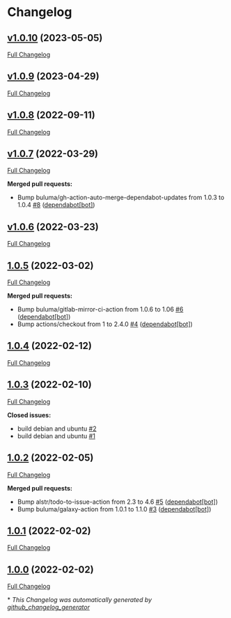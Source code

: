 # Changelog

## [v1.0.10](https://github.com/buluma/ansible-role-auditd/tree/v1.0.10) (2023-05-05)

[Full Changelog](https://github.com/buluma/ansible-role-auditd/compare/v1.0.9...v1.0.10)

## [v1.0.9](https://github.com/buluma/ansible-role-auditd/tree/v1.0.9) (2023-04-29)

[Full Changelog](https://github.com/buluma/ansible-role-auditd/compare/v1.0.8...v1.0.9)

## [v1.0.8](https://github.com/buluma/ansible-role-auditd/tree/v1.0.8) (2022-09-11)

[Full Changelog](https://github.com/buluma/ansible-role-auditd/compare/v1.0.7...v1.0.8)

## [v1.0.7](https://github.com/buluma/ansible-role-auditd/tree/v1.0.7) (2022-03-29)

[Full Changelog](https://github.com/buluma/ansible-role-auditd/compare/v1.0.6...v1.0.7)

**Merged pull requests:**

- Bump buluma/gh-action-auto-merge-dependabot-updates from 1.0.3 to 1.0.4 [\#8](https://github.com/buluma/ansible-role-auditd/pull/8) ([dependabot[bot]](https://github.com/apps/dependabot))

## [v1.0.6](https://github.com/buluma/ansible-role-auditd/tree/v1.0.6) (2022-03-23)

[Full Changelog](https://github.com/buluma/ansible-role-auditd/compare/1.0.5...v1.0.6)

## [1.0.5](https://github.com/buluma/ansible-role-auditd/tree/1.0.5) (2022-03-02)

[Full Changelog](https://github.com/buluma/ansible-role-auditd/compare/1.0.4...1.0.5)

**Merged pull requests:**

- Bump buluma/gitlab-mirror-ci-action from 1.0.6 to 1.06 [\#6](https://github.com/buluma/ansible-role-auditd/pull/6) ([dependabot[bot]](https://github.com/apps/dependabot))
- Bump actions/checkout from 1 to 2.4.0 [\#4](https://github.com/buluma/ansible-role-auditd/pull/4) ([dependabot[bot]](https://github.com/apps/dependabot))

## [1.0.4](https://github.com/buluma/ansible-role-auditd/tree/1.0.4) (2022-02-12)

[Full Changelog](https://github.com/buluma/ansible-role-auditd/compare/1.0.3...1.0.4)

## [1.0.3](https://github.com/buluma/ansible-role-auditd/tree/1.0.3) (2022-02-10)

[Full Changelog](https://github.com/buluma/ansible-role-auditd/compare/1.0.2...1.0.3)

**Closed issues:**

- build debian and ubuntu [\#2](https://github.com/buluma/ansible-role-auditd/issues/2)
- build debian and ubuntu [\#1](https://github.com/buluma/ansible-role-auditd/issues/1)

## [1.0.2](https://github.com/buluma/ansible-role-auditd/tree/1.0.2) (2022-02-05)

[Full Changelog](https://github.com/buluma/ansible-role-auditd/compare/1.0.1...1.0.2)

**Merged pull requests:**

- Bump alstr/todo-to-issue-action from 2.3 to 4.6 [\#5](https://github.com/buluma/ansible-role-auditd/pull/5) ([dependabot[bot]](https://github.com/apps/dependabot))
- Bump buluma/galaxy-action from 1.0.1 to 1.1.0 [\#3](https://github.com/buluma/ansible-role-auditd/pull/3) ([dependabot[bot]](https://github.com/apps/dependabot))

## [1.0.1](https://github.com/buluma/ansible-role-auditd/tree/1.0.1) (2022-02-02)

[Full Changelog](https://github.com/buluma/ansible-role-auditd/compare/1.0.0...1.0.1)

## [1.0.0](https://github.com/buluma/ansible-role-auditd/tree/1.0.0) (2022-02-02)

[Full Changelog](https://github.com/buluma/ansible-role-auditd/compare/4fde6ec1bb962c5be2a2be976d3f36ddd46bffdf...1.0.0)



\* *This Changelog was automatically generated by [github_changelog_generator](https://github.com/github-changelog-generator/github-changelog-generator)*
